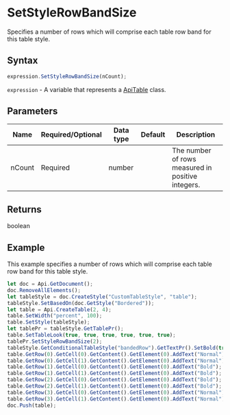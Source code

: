 # SetStyleRowBandSize

Specifies a number of rows which will comprise each table row band for this table style.

## Syntax

```javascript
expression.SetStyleRowBandSize(nCount);
```

`expression` - A variable that represents a [ApiTable](../ApiTable.md) class.

## Parameters

| **Name** | **Required/Optional** | **Data type** | **Default** | **Description** |
| ------------- | ------------- | ------------- | ------------- | ------------- |
| nCount | Required | number |  | The number of rows measured in positive integers. |

## Returns

boolean

## Example

This example specifies a number of rows which will comprise each table row band for this table style.

```javascript editor-
let doc = Api.GetDocument();
doc.RemoveAllElements();
let tableStyle = doc.CreateStyle("CustomTableStyle", "table");
tableStyle.SetBasedOn(doc.GetStyle("Bordered"));
let table = Api.CreateTable(2, 4);
table.SetWidth("percent", 100);
table.SetStyle(tableStyle);
let tablePr = tableStyle.GetTablePr();
table.SetTableLook(true, true, true, true, true, true);
tablePr.SetStyleRowBandSize(2);
tableStyle.GetConditionalTableStyle("bandedRow").GetTextPr().SetBold(true);
table.GetRow(0).GetCell(0).GetContent().GetElement(0).AddText("Normal");
table.GetRow(0).GetCell(1).GetContent().GetElement(0).AddText("Normal");
table.GetRow(1).GetCell(0).GetContent().GetElement(0).AddText("Bold");
table.GetRow(1).GetCell(1).GetContent().GetElement(0).AddText("Bold");
table.GetRow(2).GetCell(0).GetContent().GetElement(0).AddText("Bold");
table.GetRow(2).GetCell(1).GetContent().GetElement(0).AddText("Bold");
table.GetRow(3).GetCell(0).GetContent().GetElement(0).AddText("Normal");
table.GetRow(3).GetCell(1).GetContent().GetElement(0).AddText("Normal");
doc.Push(table);
```
